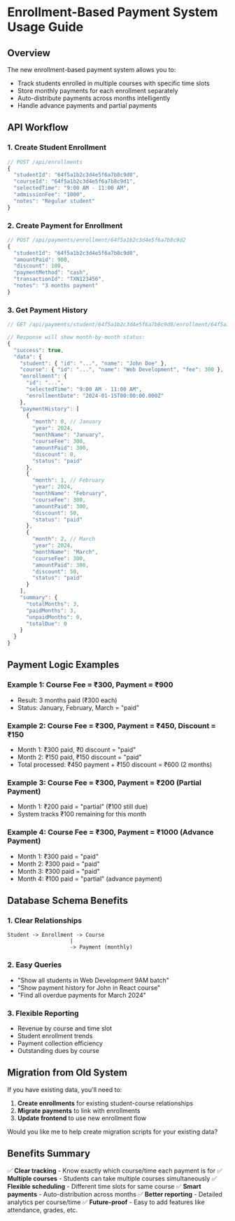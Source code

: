 # Enrollment-Based Payment System Usage Guide

## Overview
The new enrollment-based payment system allows you to:
- Track students enrolled in multiple courses with specific time slots
- Store monthly payments for each enrollment separately
- Auto-distribute payments across months intelligently
- Handle advance payments and partial payments

## API Workflow

### 1. Create Student Enrollment
```javascript
// POST /api/enrollments
{
  "studentId": "64f5a1b2c3d4e5f6a7b8c9d0",
  "courseId": "64f5a1b2c3d4e5f6a7b8c9d1",
  "selectedTime": "9:00 AM - 11:00 AM",
  "admissionFee": "1000",
  "notes": "Regular student"
}
```

### 2. Create Payment for Enrollment
```javascript
// POST /api/payments/enrollment/64f5a1b2c3d4e5f6a7b8c9d2
{
  "studentId": "64f5a1b2c3d4e5f6a7b8c9d0",
  "amountPaid": 900,
  "discount": 100,
  "paymentMethod": "cash",
  "transactionId": "TXN123456",
  "notes": "3 months payment"
}
```

### 3. Get Payment History
```javascript
// GET /api/payments/student/64f5a1b2c3d4e5f6a7b8c9d0/enrollment/64f5a1b2c3d4e5f6a7b8c9d2/history

// Response will show month-by-month status:
{
  "success": true,
  "data": {
    "student": { "id": "...", "name": "John Doe" },
    "course": { "id": "...", "name": "Web Development", "fee": 300 },
    "enrollment": {
      "id": "...",
      "selectedTime": "9:00 AM - 11:00 AM",
      "enrollmentDate": "2024-01-15T00:00:00.000Z"
    },
    "paymentHistory": [
      {
        "month": 0, // January
        "year": 2024,
        "monthName": "January",
        "courseFee": 300,
        "amountPaid": 300,
        "discount": 0,
        "status": "paid"
      },
      {
        "month": 1, // February
        "year": 2024,
        "monthName": "February",
        "courseFee": 300,
        "amountPaid": 300,
        "discount": 50,
        "status": "paid"
      },
      {
        "month": 2, // March
        "year": 2024,
        "monthName": "March",
        "courseFee": 300,
        "amountPaid": 300,
        "discount": 50,
        "status": "paid"
      }
    ],
    "summary": {
      "totalMonths": 3,
      "paidMonths": 3,
      "unpaidMonths": 0,
      "totalDue": 0
    }
  }
}
```

## Payment Logic Examples

### Example 1: Course Fee = ₹300, Payment = ₹900
- Result: 3 months paid (₹300 each)
- Status: January, February, March = "paid"

### Example 2: Course Fee = ₹300, Payment = ₹450, Discount = ₹150
- Month 1: ₹300 paid, ₹0 discount = "paid"
- Month 2: ₹150 paid, ₹150 discount = "paid"
- Total processed: ₹450 payment + ₹150 discount = ₹600 (2 months)

### Example 3: Course Fee = ₹300, Payment = ₹200 (Partial Payment)
- Month 1: ₹200 paid = "partial" (₹100 still due)
- System tracks ₹100 remaining for this month

### Example 4: Course Fee = ₹300, Payment = ₹1000 (Advance Payment)
- Month 1: ₹300 paid = "paid"
- Month 2: ₹300 paid = "paid"
- Month 3: ₹300 paid = "paid"
- Month 4: ₹100 paid = "partial" (advance payment)

## Database Schema Benefits

### 1. Clear Relationships
```
Student -> Enrollment -> Course
                    |
                    -> Payment (monthly)
```

### 2. Easy Queries
- "Show all students in Web Development 9AM batch"
- "Show payment history for John in React course"
- "Find all overdue payments for March 2024"

### 3. Flexible Reporting
- Revenue by course and time slot
- Student enrollment trends
- Payment collection efficiency
- Outstanding dues by course

## Migration from Old System

If you have existing data, you'll need to:

1. **Create enrollments** for existing student-course relationships
2. **Migrate payments** to link with enrollments
3. **Update frontend** to use new enrollment flow

Would you like me to help create migration scripts for your existing data?

## Benefits Summary

✅ **Clear tracking** - Know exactly which course/time each payment is for
✅ **Multiple courses** - Students can take multiple courses simultaneously
✅ **Flexible scheduling** - Different time slots for same course
✅ **Smart payments** - Auto-distribution across months
✅ **Better reporting** - Detailed analytics per course/time
✅ **Future-proof** - Easy to add features like attendance, grades, etc.